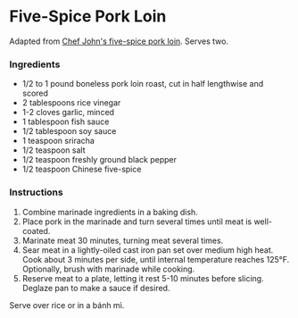# Five-Spice Pork Loin

Adapted from [Chef John's five-spice pork loin](http://foodwishes.blogspot.com/2016/01/pan-roasted-5-spice-pork-loin-pleasing.html). Serves two.

### Ingredients

- 1/2 to 1 pound boneless pork loin roast, cut in half lengthwise and scored
- 2 tablespoons rice vinegar
- 1-2 cloves garlic, minced
- 1 tablespoon fish sauce
- 1/2 tablespoon soy sauce
- 1 teaspoon sriracha
- 1/2 teaspoon salt
- 1/2 teaspoon freshly ground black pepper
- 1/2 teaspoon Chinese five-spice

### Instructions

1. Combine marinade ingredients in a baking dish.
2. Place pork in the marinade and turn several times until meat is well-coated.
3. Marinate meat 30 minutes, turning meat several times.
4. Sear meat in a lightly-oiled cast iron pan set over medium high heat. Cook about 3 minutes per side, until internal temperature reaches 125&deg;F. Optionally, brush with marinade while cooking.
5. Reserve meat to a plate, letting it rest 5-10 minutes before slicing. Deglaze pan to make a sauce if desired.

Serve over rice or in a bánh mì.
